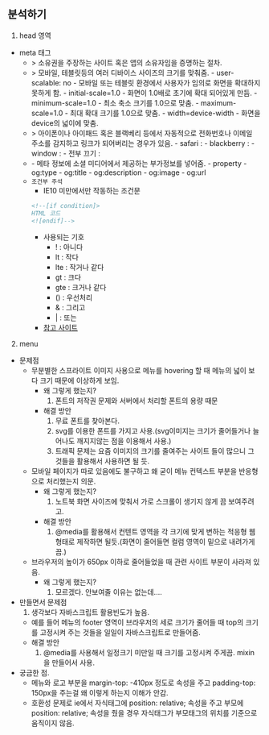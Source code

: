 ## 분석하기
1. head 영역
  - meta 태그
    - <meta name="google-site-verification" content="+nxGUDJ4QpAZ5l9Bsjdi102tLVC21AIh5d1Nl23908vVuFHs34=">
      > 소유권을 주장하는 사이트 혹은 앱의 소유자임을 증명하는 절차.
    - <meta name="viewport" content="user-scalable=no, initial-scale=1.0, maximum-scale=1.0, minimum-scale=1.0, width=device-width">
      > 모바일, 테블릿등의 여러 디바이스 사이즈의 크기를 맞춰줌.
      - user-scalable: no 
        - 모바일 또는 테블릿 환경에서 사용자가 임의로 화면을 확대하지 못하게 함.
      - initial-scale=1.0
        - 화면이 1.0배로 초기에 확대 되어있게 만듬.
      - minimum-scale=1.0
        - 최소 축소 크기를 1.0으로 맞춤.
      - maximum-scale=1.0
        - 최대 확대 크기를 1.0으로 맞춤.
      - width=device-width
        - 화면을 device의 넓이에 맞춤.
    - <meta name="format-detection" content="telephone=no">
      > 아이폰이나 아이패드 혹은 블랙베리 등에서 자동적으로 전화번호나 이메일 주소를 감지하고 링크가 되어버리는 경우가 있음.
      - safari : <meta name="format-detection" content="telephone=no">
      - blackberry : <meta http-equiv="x-rim-auto-match" content="none">
      - window : <meta name="format-detection" content="telephone=no, address=no, email=no">
      - 전부 끄기 : <meta name="format-detection" content="no">
    - <meta name="og:type" content="website">
      - 메타 정보에 소셜 미디어에서 제공하는 부가정보를 넣어줌.
      - property
        - og:type
        - og:title
        - og:description
        - og:image
        - og:url
    - `조건부 주석`
      - IE10 미만에서만 작동하는 조건문 
      ```html
      <!--[if condition]>
      HTML 코드
      <![endif]-->
      ```
      - 사용되는 기호
        - ! : 아니다
        - lt : 작다
        - lte : 작거나 같다
        - gt : 크다
        - gte : 크거나 같다
        - () : 우선처리
        - & : 그리고
        - | : 또는
      - [참고 사이트](http://webdir.tistory.com/451)
      
2. menu
  - 문제점
    - 무분별한 스프라이트 이미지 사용으로 메뉴를 hovering 할 때 메뉴의 넓이 보다 크기 때문에 이상하게 보임.
      - 왜 그렇게 했는지?
        1. 폰트의 저작권 문제와 서버에서 처리할 폰트의 용량 때문
      - 해결 방안
        1. 무료 폰트를 찾아본다.
        2. svg를 이용한 폰트를 가지고 사용.(svg이미지는 크기가 줄어들거나 늘어나도 깨지지않는 점을 이용해서 사용.)
        3. 트래픽 문제는 요즘 이미지의 크기를 줄여주는 사이트 들이 많으니 그것들을 활용해서 사용하면 될 듯.
    - 모바일 페이지가 따로 있음에도 불구하고 왜 굳이 메뉴 컨텍스트 부분을 반응형으로 처리했는지 의문.
      - 왜 그렇게 했는지?
        1. 노트북 화면 사이즈에 맞춰서 가로 스크롤이 생기지 않게 끔 보여주려고.
      - 해결 방안
        1. @media를 활용해서 컨텐트 영역을 각 크기에 맞게 변하는 적응형 웹형태로 제작하면 될듯.(화면이 줄어들면 컬럼 영역이 밑으로 내려가게끔.)
    - 브라우저의 높이가 650px 이하로 줄어들었을 때 관련 사이트 부분이 사라져 있음.
      - 왜 그렇게 했는지?
        1. 모르겠다. 안보여줄 이유는 없는데....
  - 만들면서 문제점
    1. 생각보다 자바스크립트 활용빈도가 높음.
      - 예를 들어 메뉴의 footer 영역이 브라우저의 세로 크기가 줄어들 때 top의 크기를 고정시켜 주는 것들을 일일이 자바스크립트로 만들어줌.
      - 해결 방안
        1. @media를 사용해서 일정크기 미만일 때 크기를 고정시켜 주게끔. mixin을 만들어서 사용.
  - 궁금한 점.
    - 메뉴와 로고 부분을 margin-top: -410px 정도로 속성을 주고 padding-top: 150px을 주는걸 왜 이렇게 하는지 이해가 안감.
    - 호환성 문제로 ie에서 자식태그에 position: relative; 속성을 주고 부모에 position: relative; 속성을 줬을 경우 자식태그가 부모태그의 위치를 기준으로 움직이지 않음.